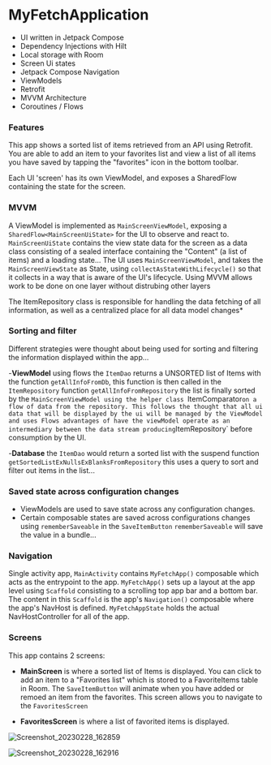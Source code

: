 # MyFetchApplication



- UI written in Jetpack Compose 
- Dependency Injections with Hilt 
- Local storage with Room
- Screen Ui states
- Jetpack Compose Navigation
- ViewModels
- Retrofit
- MVVM Architecture
- Coroutines / Flows

### Features
This app shows a sorted list of items retrieved from an API using Retrofit. You are able to add an item to your favorites list and view a list of all items you have saved by tapping the "favorites" icon in the bottom toolbar.

Each UI 'screen' has its own ViewModel, and exposes a  SharedFlow containing the state for the screen. 

### MVVM
A ViewModel is implemented as `MainScreenViewModel`, exposing a `SharedFlow<MainScreenUiState>` for the UI to observe and react to. 
`MainScreenUiState` contains the view state data for the screen as a data class consisting of a sealed interface containing the "Content" (a list of items) and a loading state...
The UI uses `MainScreenViewModel`, and takes the `MainScreenViewState` as State, using `collectAsStateWithLifecycle()` so that it collects in a way that is aware of the UI's lifecycle. Using MVVM allows work to be done on one layer  without distrubing  other layers

The ItemRepository class is responsible for handling the data fetching of all information, as well as a centralized place for all data model changes*

### Sorting and filter
Different strategies were thought about being used for sorting and filtering the information displayed within the app...

-__ViewModel__ using flows the `ItemDao` returns a UNSORTED list of Items with the function `getAllInfoFromDb`, this function is then called in the `ItemRepository` function `getAllInfoFromRepository` the list is finally sorted by the `MainScreenViewModel using the helper class `ItemComparator` on a flow of data from the repository. This follows the thought that all ui data that will be displayed by the ui will be managed by the ViewModel and uses Flows advantages of have the viewModel operate as an intermediary between the data stream producing `ItemRepository` before consumption by the UI.

-__Database__ the `ItemDao` would return a sorted list with the suspend function `getSortedListExNullsExBlanksFromRepository` this uses a query to sort and filter out items in the list...
  

### Saved state across configuration changes
- ViewModels are used to save state across any configuration changes.
- Certain composable states are saved across configurations changes using `rememberSaveable` in the `SaveItemButton` `rememberSaveable` will save the value in a bundle...

### Navigation
Single activity app, `MainActivity` contains `MyFetchApp()` composable which acts as the entrypoint to the app. 
`MyFetchApp()` sets up a layout at the app level using  `Scaffold` consisting to a scrolling top app bar and a bottom bar. The content in this `Scaffold`
is the app's `Navigation()` composable where the app's NavHost is defined. `MyFetchAppState` holds the actual NavHostController for all of the app.

### Screens
This app contains 2 screens:
- __MainScreen__ is where a sorted list of Items is displayed. You can click to add an item to a "Favorites list" which is stored to a FavoriteItems table in Room. The `SaveItemButton` will animate when you have added or remoed an item from the favorites. This screen allows you to navigate to the `FavoritesScreen`

- __FavoritesScreen__ is where a list of favorited items is displayed. 

![Screenshot_20230228_162859](https://user-images.githubusercontent.com/61568828/221996345-22ee1e24-4dda-4a60-8fde-c38c5770cd82.png)

![Screenshot_20230228_162916](https://user-images.githubusercontent.com/61568828/221996559-6eb9701e-50f7-47a6-9e95-1f15a8fa805c.png)



